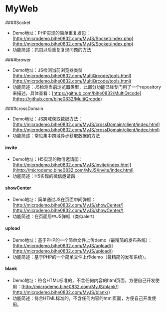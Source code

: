 MyWeb
======

####Socket
- Demo地址：PHP实现的简单重复发包： [http://microdemo.bihe0832.com/MyJS/Socket/index.php](http://microdemo.bihe0832.com/MyJS/Socket/index.php)
- 功能简述：抓包以后重复复现问题的方法

####brower
- Demo地址：JS检测当前浏览器类型 [http://microdemo.bihe0832.com/MultiQrcode/tools.html](http://microdemo.bihe0832.com/MultiQrcode/tools.html)
- 功能简述：JS检测当前浏览器类型，此部分功能已经专门用了一个repository来描述，具体查看：[https://github.com/bihe0832/MultiQrcode](https://github.com/bihe0832/MultiQrcode)

####crossDomain
- Demo地址：JS跨域获取数据方法： [http://microdemo.bihe0832.com/MyJS/crossDomain/client/index.html](http://microdemo.bihe0832.com/MyJS/crossDomain/client/index.html)
- 功能简述：常见集中跨域异步获取数据的方法

#### invite
- Demo地址：H5实现的微信邀请函：[http://microdemo.bihe0832.com/MyJS/invite/index.html](hhttp://microdemo.bihe0832.com/MyJS/invite/index.html)
- 功能简述：H5实现的微信邀请函

#### showCenter
- Demo地址：简单通过JS在页面中间弹框：[http://microdemo.bihe0832.com/MyJS/showCenter/](http://microdemo.bihe0832.com/MyJS/showCenter/)
- 功能简述：在页面居中JS弹框（类似alert）

#### upload
- Demo地址：基于PHP的一个简单文件上传demo（最精简的发布系统）：[http://microdemo.bihe0832.com/MyJS/upload/](http://microdemo.bihe0832.com/MyJS/upload/)
- 功能简述：基于PHP的一个简单文件上传demo（最精简的发布系统）。

#### blank
- Demo地址：符合HTML标准的，不含任何内容的html页面，方便自己开发使用：[http://microdemo.bihe0832.com/MyJS/blank/](http://microdemo.bihe0832.com/MyJS/blank/)
- 功能简述：符合HTML标准的，不含任何内容的html页面，方便自己开发使用。
